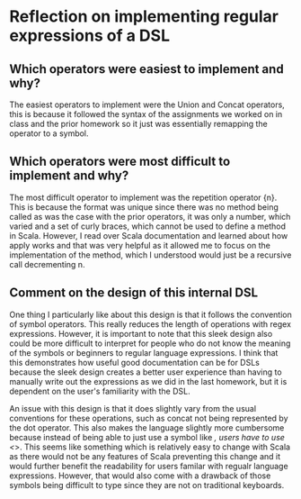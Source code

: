 # Reflection on implementing regular expressions of a DSL

## Which operators were easiest to implement and why?
The easiest operators to implement were the Union and Concat operators, 
this is because it followed the syntax of the assignments we worked on 
in class and the prior homework so it just was essentially remapping the 
operator to a symbol.

## Which operators were most difficult to implement and why?
The most difficult operator to implement was the repetition operator {n}.
This is because the format was unique since there was no method being called
as was the case with the prior operators, it was only a number, which varied
and a set of curly braces, which cannot be used to define a method in Scala.
However, I read over Scala documentation and learned about how apply works 
and that was very helpful as it allowed me to focus on the implementation of 
the method, which I understood would just be a recursive call decrementing n.

## Comment on the design of this internal DSL
One thing I particularly like about this design is that it follows the 
convention of symbol operators. This really reduces the length of operations 
with regex expressions. However, it is important to note that this sleek design 
also could be more difficult to interpret for people who do not know the meaning 
of the symbols or beginners to regular language expressions. I think that this 
demonstrates how useful good documentation can be for DSLs because the sleek 
design creates a better user experience than having to manually write out the 
expressions as we did in the last homework, but it is dependent on the user's 
familiarity with the DSL.

An issue with this design is that it does slightly vary from the usual conventions 
for these operations, such as concat not being represented by the dot operator. 
This also makes the language slightly more cumbersome because instead of being able 
to just use a symbol like *, users have to use <*>. This seems like something which 
is relatively easy to change with Scala as there would not be any features of Scala 
preventing this change and it would further benefit the readability for users 
familar with regualr language expressions. However, that would also come with a 
drawback of those symbols being difficult to type since they are not on traditional 
keyboards.
